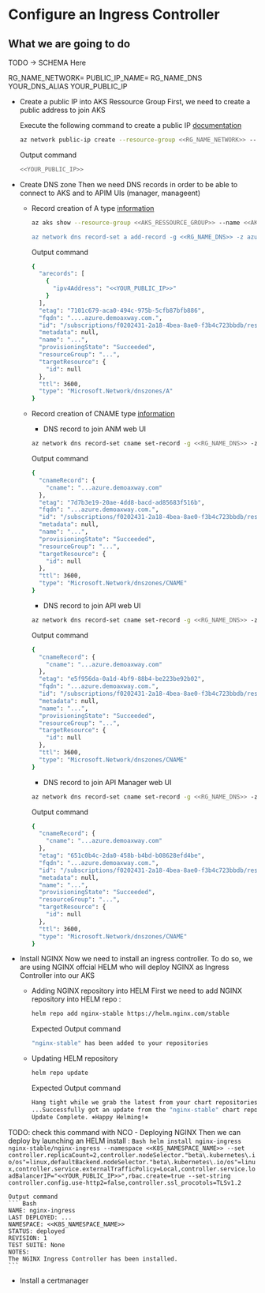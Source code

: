 # Configure an Ingress Controller

What we are going to do
- 

TODO -> SCHEMA Here

RG_NAME_NETWORK=
PUBLIC_IP_NAME=
RG_NAME_DNS
YOUR_DNS_ALIAS
YOUR_PUBLIC_IP

- Create a public IP into AKS Ressource Group
    First, we need to create a public address to join AKS

    Execute the following command to create a public IP [documentation](https://docs.microsoft.com/en-us/cli/azure/network/public-ip?view=azure-cli-latest#az_network_public_ip_create)
    ``` Bash
    az network public-ip create --resource-group <<RG_NAME_NETWORK>> --sku Standard --name <<PUBLIC_IP_NAME>> --allocation-method static --query publicIp.ipAddress -o tsv --allocation-method static
    ```

    Output command
    ``` Bash
    <<YOUR_PUBLIC_IP>>
    ```

- Create DNS zone
Then we need DNS records in order to be able to connect to AKS and to APIM UIs (manager, manageent)
    - Record creation of A type [information](https://pressable.com/2019/10/11/what-are-dns-records-types-explained-2/)
        ``` Bash
        az aks show --resource-group <<AKS_RESSOURCE_GROUP>> --name <<AKS_NAME>> --query nodeResourceGroup -o tsv

        az network dns record-set a add-record -g <<RG_NAME_DNS>> -z azure.demoaxway.com -n <<YOUR_DNS_ALIAS>> -a <<YOUR_PUBLIC_IP>>
        ```
        Output command
        ``` Bash
        {
          "arecords": [
            {
              "ipv4Address": "<<YOUR_PUBLIC_IP>>"
            }
          ],
          "etag": "7101c679-aca0-494c-975b-5cfb87bfb886",
          "fqdn": "....azure.demoaxway.com.",
          "id": "/subscriptions/f0202431-2a18-4bea-8ae0-f3b4c723bbdb/resourceGroups/.../providers/Microsoft.Network/dnszones/azure.demoaxway.com/A/...",
          "metadata": null,
          "name": "...",
          "provisioningState": "Succeeded",
          "resourceGroup": "...",
          "targetResource": {
            "id": null
          },
          "ttl": 3600,
          "type": "Microsoft.Network/dnszones/A"
        }
        ```

    - Record creation of CNAME type [information](https://pressable.com/2019/10/11/what-are-dns-records-types-explained-2/)

        - DNS record to join ANM web UI
        ``` Bash
        az network dns record-set cname set-record -g <<RG_NAME_DNS>> -z azure.demoaxway.com -n anm.<<YOUR_DNS_ALIAS>> -c <<YOUR_DNS_ALIAS>>.azure.demoaxway.com
        ```
        
        Output command
        ``` Bash
        {
          "cnameRecord": {
            "cname": "...azure.demoaxway.com"
          },
          "etag": "7d7b3e19-20ae-4dd8-bacd-ad85683f516b",
          "fqdn": "...azure.demoaxway.com.",
          "id": "/subscriptions/f0202431-2a18-4bea-8ae0-f3b4c723bbdb/resourceGroups/.../providers/Microsoft.Network/dnszones/azure.demoaxway.com/CNAME/...",
          "metadata": null,
          "name": "...",
          "provisioningState": "Succeeded",
          "resourceGroup": "...",
          "targetResource": {
            "id": null
          },
          "ttl": 3600,
          "type": "Microsoft.Network/dnszones/CNAME"
        }
        ```

        - DNS record to join API web UI
        ``` Bash
        az network dns record-set cname set-record -g <<RG_NAME_DNS>> -z azure.demoaxway.com -n api.<<YOUR_DNS_ALIAS>> -c <<YOUR_DNS_ALIAS>>.azure.demoaxway.com
        ```

        Output command
        ``` Bash
        {
          "cnameRecord": {
            "cname": "...azure.demoaxway.com"
          },
          "etag": "e5f956da-0a1d-4bf9-88b4-be223be92b02",
          "fqdn": "...azure.demoaxway.com.",
          "id": "/subscriptions/f0202431-2a18-4bea-8ae0-f3b4c723bbdb/resourceGroups/.../providers/Microsoft.Network/dnszones/azure.demoaxway.com/CNAME/...",
          "metadata": null,
          "name": "...",
          "provisioningState": "Succeeded",
          "resourceGroup": "...",
          "targetResource": {
            "id": null
          },
          "ttl": 3600,
          "type": "Microsoft.Network/dnszones/CNAME"
        }
        ```

        - DNS record to join API Manager web UI
        ``` Bash
        az network dns record-set cname set-record -g <<RG_NAME_DNS>> -z azure.demoaxway.com -n api-manager.<<YOUR_DNS_ALIAS>> -c <<YOUR_DNS_ALIAS>>.azure.demoaxway.com
        ```

        Output command
        ``` Bash
        {
          "cnameRecord": {
            "cname": "...azure.demoaxway.com"
          },
          "etag": "651c0b4c-2da0-458b-b4bd-b08628efd4be",
          "fqdn": "...azure.demoaxway.com.",
          "id": "/subscriptions/f0202431-2a18-4bea-8ae0-f3b4c723bbdb/resourceGroups/.../providers/Microsoft.Network/dnszones/azure.demoaxway.com/CNAME/...",
          "metadata": null,
          "name": "...",
          "provisioningState": "Succeeded",
          "resourceGroup": "...",
          "targetResource": {
            "id": null
          },
          "ttl": 3600,
          "type": "Microsoft.Network/dnszones/CNAME"
        }
        ```

- Install NGINX
Now we need to install an ingress controller. 
To do so, we are using NGINX offcial HELM who will deploy NGINX as Ingress Controller into our AKS

    - Adding NGINX repository into HELM
        First we need to add NGINX repository into HELM repo :
        ``` Bash
        helm repo add nginx-stable https://helm.nginx.com/stable
        ```
        Expected Output command
        ``` Bash
        "nginx-stable" has been added to your repositories
        ```

    - Updating HELM repository
        ``` Bash
        helm repo update
        ```
        Expected Output command
        ``` Bash  
        Hang tight while we grab the latest from your chart repositories...
        ...Successfully got an update from the "nginx-stable" chart repository
        Update Complete. ⎈Happy Helming!⎈
        ```
TODO: check this command with NCO
    - Deploying NGINX
        Then we can deploy by launching an HELM install :
        ``` Bash
        helm install nginx-ingress nginx-stable/nginx-ingress --namespace <<K8S_NAMESPACE_NAME>> --set controller.replicaCount=2,controller.nodeSelector."beta\.kubernetes\.io/os"=linux,defaultBackend.nodeSelector."beta\.kubernetes\.io/os"=linux,controller.service.externalTrafficPolicy=Local,controller.service.loadBalancerIP="<<YOUR_PUBLIC_IP>>",rbac.create=true --set-string controller.config.use-http2=false,controller.ssl_procotols=TLSv1.2        
        ```

    Output command
    ``` Bash
    NAME: nginx-ingress
    LAST DEPLOYED: ...
    NAMESPACE: <<K8S_NAMESPACE_NAME>>
    STATUS: deployed
    REVISION: 1
    TEST SUITE: None
    NOTES:
    The NGINX Ingress Controller has been installed.
    ```
- Install a certmanager